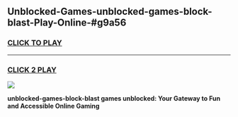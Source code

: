 
## Unblocked-Games-unblocked-games-block-blast-Play-Online-#g9a56
<h3>
<a href="https://premium.freeplayer.one?title=unblocked-games-block-blast&ref=27F">CLICK TO PLAY</a></h3>
<hr>

<h3>
<a href="https://premium.freeplayer.one?title=unblocked-games-block-blast&ref=27F">CLICK 2 PLAY</a>
  
</h3>

<a href="https://premium.freeplayer.one?title=unblocked-games-block-blast&ref=27F"><img src="https://clearcache.store/games.png"></a>


**unblocked-games-block-blast games unblocked: Your Gateway to Fun and Accessible Online Gaming**
